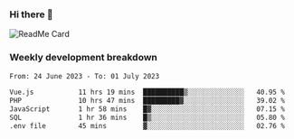 ### Hi there 👋

<!--
**itzcy/itzcy** is a ✨ _special_ ✨ repository because its `README.md` (this file) appears on your GitHub profile.

Here are some ideas to get you started:

- 🔭 I’m currently working on ...
- 🌱 I’m currently learning ...
- 👯 I’m looking to collaborate on ...
- 🤔 I’m looking for help with ...
- 💬 Ask me about ...
- 📫 How to reach me: ...
- 😄 Pronouns: ...
- ⚡ Fun fact: ...
-->
![ReadMe Card](https://github-readme-stats.vercel.app/api?username=itzcy&show_icons=true&title_color=2d3198&icon_color=797cb8&text_color=24292e&bg_color=f6f8fa)

### Weekly development breakdown
<!--START_SECTION:waka-->

```txt
From: 24 June 2023 - To: 01 July 2023

Vue.js           11 hrs 19 mins  ██████████▒░░░░░░░░░░░░░░   40.95 %
PHP              10 hrs 47 mins  █████████▓░░░░░░░░░░░░░░░   39.02 %
JavaScript       1 hr 58 mins    █▓░░░░░░░░░░░░░░░░░░░░░░░   07.15 %
SQL              1 hr 36 mins    █▒░░░░░░░░░░░░░░░░░░░░░░░   05.80 %
.env file        45 mins         ▓░░░░░░░░░░░░░░░░░░░░░░░░   02.76 %
```

<!--END_SECTION:waka-->
